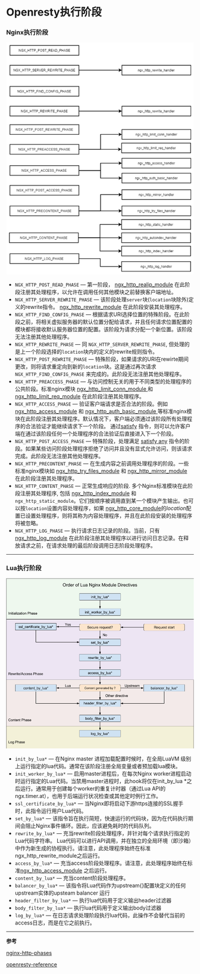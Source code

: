 # Openresty执行阶段


### Nginx执行阶段

![](nginx_phases.png)

- `NGX_HTTP_POST_READ_PHASE` — 第一阶段， [ngx_http_realip_module](http://nginx.org/en/docs/http/ngx_http_realip_module.html) 在此阶段注册其处理程序，以允许在调用任何其他模块之前替换客户端地址。
- `NGX_HTTP_SERVER_REWRITE_PHASE` — 该阶段处理`server`块(`location`块除外)定义的rewrite指令。  [ngx_http_rewrite_module](http://nginx.org/en/docs/http/ngx_http_rewrite_module.html) 在此阶段安装其处理程序。
- `NGX_HTTP_FIND_CONFIG_PHASE` — 根据请求URI选择位置的特殊阶段。在此阶段之前，将相关虚拟服务器的默认位置分配给请求，并且任何请求位置配置的模块都将接收默认服务器位置的配置。该阶段为请求分配一个新位置。该阶段无法注册其他处理程序。
- `NGX_HTTP_REWRITE_PHASE` — 同 `NGX_HTTP_SERVER_REWRITE_PHASE`, 但处理的是上一个阶段选择的`location`块内的定义的rewrite规则指令。
- `NGX_HTTP_POST_REWRITE_PHASE` — 特殊阶段，如果请求的URI在rewirte期间更改，则将请求重定向到新的`location`块。这是通过再次请求  `NGX_HTTP_FIND_CONFIG_PHASE` 来完成的。此阶段无法注册其他处理程序。
- `NGX_HTTP_PREACCESS_PHASE` — 与访问控制无关的用于不同类型的处理程序的公共阶段。标准nginx模块 [ngx_http_limit_conn_module ](http://nginx.org/en/docs/http/ngx_http_limit_conn_module.html)和 [ngx_http_limit_req_module](http://nginx.org/en/docs/http/ngx_http_limit_req_module.html) 在此阶段注册其处理程序。
- `NGX_HTTP_ACCESS_PHASE` — 验证客户端请求是否合法的阶段。例如[ngx_http_access_module](http://nginx.org/en/docs/http/ngx_http_access_module.html) 和 [ngx_http_auth_basic_module ](http://nginx.org/en/docs/http/ngx_http_auth_basic_module.html)等标准nginx模块在此阶段注册其处理程序。默认情况下，客户端必须通过该阶段所有处理程序的合法验证才能继续请求下一个阶段。  通过[satisfy](http://nginx.org/en/docs/http/ngx_http_core_module.html#satisfy) 指令，则可以允许客户端在通过该阶段任何一个处理程序的合法验证后直接进入下一个阶段。
- `NGX_HTTP_POST_ACCESS_PHASE` — 特殊阶段，处理满足 [satisfy any](http://nginx.org/en/docs/http/ngx_http_core_module.html#satisfy) 指令的阶段。如果某些访问阶段处理程序拒绝了访问并且没有显式允许访问，则该请求完成。此阶段无法注册其他处理程序。
- `NGX_HTTP_PRECONTENT_PHASE` — 在生成内容之前调用处理程序的阶段。一些标准nginx模块如 [ngx_http_try_files_module](http://nginx.org/en/docs/http/ngx_http_core_module.html#try_files) 和 [ngx_http_mirror_module](http://nginx.org/en/docs/http/ngx_http_mirror_module.html) 在此阶段注册其处理程序。
- `NGX_HTTP_CONTENT_PHASE` — 正常生成响应的阶段. 多个Nginx标准模块在此阶段注册其处理程序, 包括 [ngx_http_index_module](http://nginx.org/en/docs/http/ngx_http_index_module.html) 和 `ngx_http_static_module`。它们按顺序被调用直到某一个模块产生输出。也可以按`location`设置内容处理程序，如果 [ngx_http_core_module](http://nginx.org/en/docs/http/ngx_http_core_module.html)的*location*配置已设置处理程序，则将其称为内容处理程序，并且在此阶段安装的处理程序将被忽略。
- `NGX_HTTP_LOG_PHASE` — 执行请求日志记录的阶段。当前，只有 [ngx_http_log_module](http://nginx.org/en/docs/http/ngx_http_log_module.html) 在此阶段注册其处理程序以进行访问日志记录。在释放请求之前，在请求处理的最后阶段调用日志阶段处理程序。

***

### Lua执行阶段

![](openresty_phases.png)



* `init_by_lua*` — 在Nginx master 进程加载配置时候时，在全局LuaVM 级别上运行指定的lua代码。通常在该阶段注册全局变量或者预加载lua模块。
* `init_worker_by_lua*` — 启用master进程后，在每次Nginx worker进程启动时运行指定的Lua代码。当禁用master进程时，此hook将仅在init_by_lua *之后运行。通常用于创建每个worker的重复计时器（通过Lua API的ngx.timer.at），也用于后端运行状况检查或其他定时例行工作。
* `ssl_certificate_by_lua*` — 当Nginx即将启动下游https连接的SSL握手时，此指令运行用户Lua代码。
* `set_by_lua*` — 该指令旨在执行简短，快速运行的代码块，因为在代码执行期间会阻止Nginx事件循环。因此，应该避免耗时的代码队列。
* `rewrite_by_lua*` — 充当rewrite阶段处理程序，并针对每个请求执行指定的Lua代码字符串。 Lua代码可以进行API调用，并在独立的全局环境（即沙箱）中作为新生成的协程执行。请注意，此处理程序始终在标准ngx_http_rewrite_module之后运行。
* `access_by_lua*` —  充当access阶段处理程序。请注意，此处理程序始终在标准[ngx_http_access_module](http://nginx.org/en/docs/http/ngx_http_access_module.html) 之后运行。
* `content_by_lua*` — 充当content阶段处理程序。
* `balancer_by_lua*` — 该指令将Lua代码作为upstream{}配置块定义的任何upstream实体的upsteam balancer 运行
* `header_filter_by_lua*` — 执行lua代码用于定义输出header过滤器
* `body_filter_by_lua*` — 执行lua代码用于定义输出body过滤器
* `log_by_lua*` — 在日志请求处理阶段执行lua代码，此操作不会替代当前的access日志，而是在它之前执行。

***

**参考**

[nginx-http-phases](https://nginx.org/en/docs/dev/development_guide.html#http_phases)

[openresty-reference](https://openresty-reference.readthedocs.io/en/latest/Directives/)


